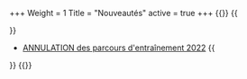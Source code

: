 +++
Weight = 1
Title = "Nouveautés"
active = true
+++
{{<miniposts>}}
{{<article>}}
- [ANNULATION des parcours d'entraînement 2022](/concours/2022/entrainements/)
{{</article>}}
{{</miniposts>}}
